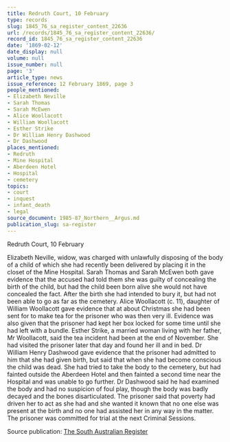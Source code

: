 ```yaml
---
title: Redruth Court, 10 February
type: records
slug: 1845_76_sa_register_content_22636
url: /records/1845_76_sa_register_content_22636/
record_id: 1845_76_sa_register_content_22636
date: '1869-02-12'
date_display: null
volume: null
issue_number: null
page: '3'
article_type: news
issue_reference: 12 February 1869, page 3
people_mentioned:
- Elizabeth Neville
- Sarah Thomas
- Sarah McEwen
- Alice Woollacott
- William Woollacott
- Esther Strike
- Dr William Henry Dashwood
- Dr Dashwood
places_mentioned:
- Redruth
- Mine Hospital
- Aberdeen Hotel
- Hospital
- cemetery
topics:
- court
- inquest
- infant_death
- legal
source_document: 1985-87_Northern__Argus.md
publication_slug: sa-register
---
```


Redruth Court, 10 February

Elizabeth Neville, widow, was charged with unlawfully disposing of the body of a child of which she had recently been delivered by placing it in the closet of the Mine Hospital.  Sarah Thomas and Sarah McEwen both gave evidence that the accused had told them she was guilty of concealing the birth of the child, but had the child been born alive she would not have concealed the fact.  After the birth she had intended to bury it, but had not been able to go as far as the cemetery.  Alice Woollacott (c. 11), daughter of William Woollacott gave evidence that at about Christmas she had been sent for to make tea for the prisoner who was then very ill.  Evidence was also given that the prisoner had kept her box locked for some time until she had left with a bundle.  Esther Strike, a married woman living with her father, Mr Woollacott, said the tea incident had been at the end of November.  She had visited the prisoner later that day and found her ill and in bed.  Dr William Henry Dashwood gave evidence that the prisoner had admitted to him that she had given birth, but said that when she had become conscious the child was dead.  She had tried to take the body to the cemetery, but had fainted outside the Aberdeen Hotel and then fainted a second time near the Hospital and was unable to go further.  Dr Dashwood said he had examined the body and had no suspicion of foul play, though the body was badly decayed and the bones disarticulated.  The prisoner said that poverty had driven her to act as she had and she wanted it known that no one else was present at the birth and no one had assisted her in any way in the matter.  The prisoner was committed for trial at the next Criminal Sessions.

Source publication: [The South Australian Register](/publications/sa-register/)
